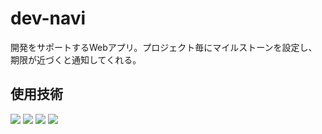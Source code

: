 # dev-navi
開発をサポートするWebアプリ。プロジェクト毎にマイルストーンを設定し、期限が近づくと通知してくれる。
## 使用技術
<p style="display: inline">
  <img src="https://img.shields.io/badge/-Go-fff.svg?logo=go&style=flat">
  <img src="https://img.shields.io/badge/-OpenAPI-fff.svg?logo=openapiinitiative&style=flat">
  <img src="https://img.shields.io/badge/-Docker-fff.svg?logo=docker&style=flat">
  <img src="https://img.shields.io/badge/-GitHub Actions-fff.svg?logo=githubactions&style=flat">
</p>
